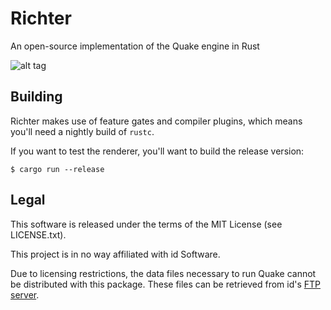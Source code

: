 # Richter
An open-source implementation of the Quake engine in Rust

![alt tag](https://i.imgur.com/zTDrWzm.png)

## Building

Richter makes use of feature gates and compiler plugins, which means you'll need a nightly build of
`rustc`.

If you want to test the renderer, you'll want to build the release version:

    $ cargo run --release

## Legal

This software is released under the terms of the MIT License (see LICENSE.txt).

This project is in no way affiliated with id Software.

Due to licensing restrictions, the data files necessary to run Quake cannot be distributed with this
package. These files can be retrieved from id's [FTP server](ftp://ftp.idsoftware.com/idstuff/quake).
